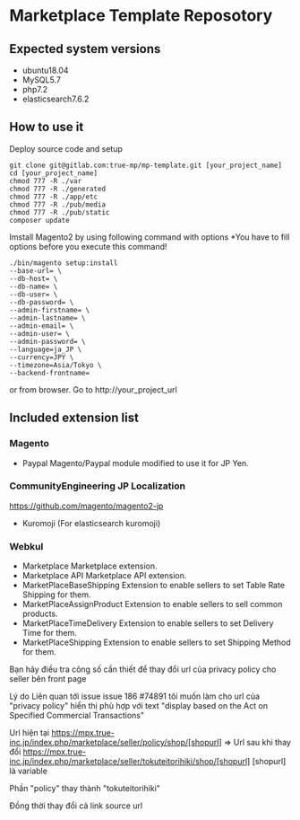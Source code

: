 # Marketplace Template Reposotory

## Expected system versions
- ubuntu18.04
- MySQL5.7
- php7.2
- elasticsearch7.6.2

## How to use it

Deploy source code and setup
```
git clone git@gitlab.com:true-mp/mp-template.git [your_project_name]
cd [your_project_name]
chmod 777 -R ./var
chmod 777 -R ./generated
chmod 777 -R ./app/etc
chmod 777 -R ./pub/media
chmod 777 -R ./pub/static
composer update
```

Imstall Magento2 by using following command with options
*You have to fill options before you execute this command!
```
./bin/magento setup:install
--base-url= \
--db-host= \
--db-name= \
--db-user= \
--db-password= \
--admin-firstname= \
--admin-lastname= \
--admin-email= \
--admin-user= \
--admin-password= \
--language=ja_JP \
--currency=JPY \
--timezone=Asia/Tokyo \
--backend-frontname=
```
or
from browser.
Go to http://your_project_url

## Included extension list

### Magento

- Paypal
Magento/Paypal module modified to use it for JP Yen.

### CommunityEngineering JP Localization
https://github.com/magento/magento2-jp

- Kuromoji
(For elasticsearch kuromoji)

### Webkul

- Marketplace
Marketplace extension.
- Marketplace API
Marketplace API extension.
- MarketPlaceBaseShipping
Extension to enable sellers to set Table Rate Shipping for them.
- MarketPlaceAssignProduct
Extension to enable sellers to sell common products.
- MarketPlaceTimeDelivery
Extension to enable sellers to set Delivery Time for them.
- MarketPlaceShipping
Extension to enable sellers to set Shipping Method for them.


Bạn hãy điều tra công số cần thiết để thay đổi url của privacy policy cho seller bên front page

Lý do
Liên quan tới issue issue 186 #74891 tôi muốn làm cho url của "privacy policy" hiển thị phù hợp với text "display based on the Act on Specified Commercial Transactions"

Url hiện tại
https://mpx.true-inc.jp/index.php/marketplace/seller/policy/shop/[shopurl]
=>
Url sau khi thay đổi
https://mpx.true-inc.jp/index.php/marketplace/seller/tokuteitorihiki/shop/[shopurl]
[shopurl] là variable

Phần "policy" thay thành "tokuteitorihiki"


Đồng thời thay đổi cả link source url


